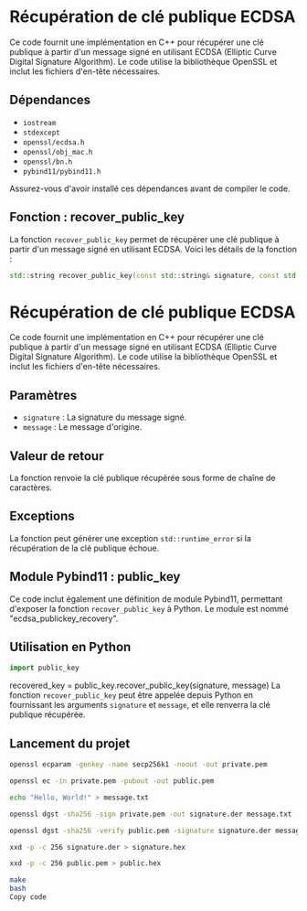 # Récupération de clé publique ECDSA

Ce code fournit une implémentation en C++ pour récupérer une clé publique à partir d'un message signé en utilisant ECDSA (Elliptic Curve Digital Signature Algorithm). Le code utilise la bibliothèque OpenSSL et inclut les fichiers d'en-tête nécessaires.

## Dépendances

- `iostream`
- `stdexcept`
- `openssl/ecdsa.h`
- `openssl/obj_mac.h`
- `openssl/bn.h`
- `pybind11/pybind11.h`

Assurez-vous d'avoir installé ces dépendances avant de compiler le code.

## Fonction : recover_public_key

La fonction `recover_public_key` permet de récupérer une clé publique à partir d'un message signé en utilisant ECDSA. Voici les détails de la fonction :

```cpp
std::string recover_public_key(const std::string& signature, const std::string& message)
```
# Récupération de clé publique ECDSA

Ce code fournit une implémentation en C++ pour récupérer une clé publique à partir d'un message signé en utilisant ECDSA (Elliptic Curve Digital Signature Algorithm). Le code utilise la bibliothèque OpenSSL et inclut les fichiers d'en-tête nécessaires.

## Paramètres

- `signature` : La signature du message signé.
- `message` : Le message d'origine.

## Valeur de retour

La fonction renvoie la clé publique récupérée sous forme de chaîne de caractères.

## Exceptions

La fonction peut générer une exception `std::runtime_error` si la récupération de la clé publique échoue.

## Module Pybind11 : public_key

Ce code inclut également une définition de module Pybind11, permettant d'exposer la fonction `recover_public_key` à Python. Le module est nommé "ecdsa_publickey_recovery".

## Utilisation en Python

```python
import public_key
```
recovered_key = public_key.recover_public_key(signature, message)
La fonction `recover_public_key` peut être appelée depuis Python en fournissant les arguments `signature` et `message`, et elle renverra la clé publique récupérée.

## Lancement du projet
```bash
openssl ecparam -genkey -name secp256k1 -noout -out private.pem

openssl ec -in private.pem -pubout -out public.pem

echo "Hello, World!" > message.txt

openssl dgst -sha256 -sign private.pem -out signature.der message.txt

openssl dgst -sha256 -verify public.pem -signature signature.der message.txt

xxd -p -c 256 signature.der > signature.hex

xxd -p -c 256 public.pem > public.hex

make
bash
Copy code
